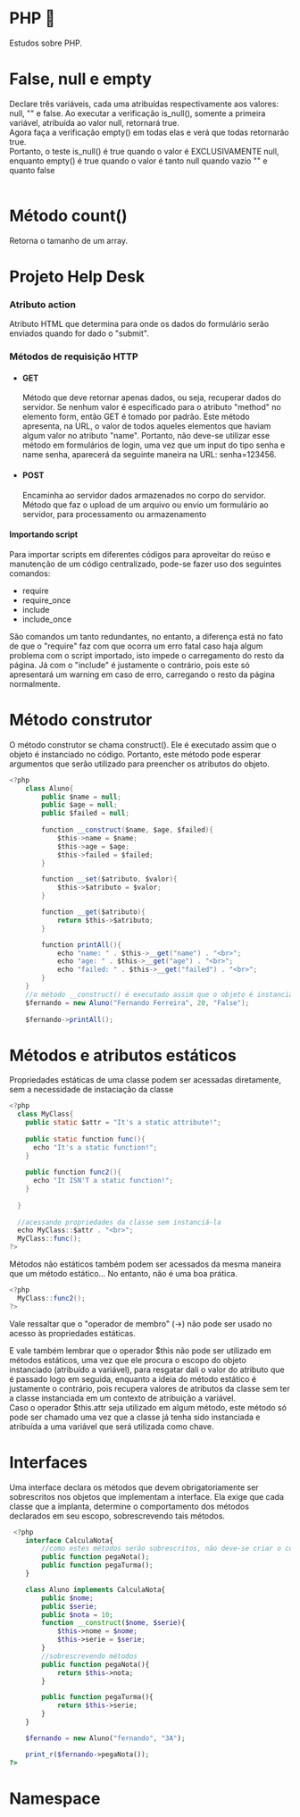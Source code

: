 # PHP :elephant:

Estudos sobre PHP.

<h1> False, null e empty </h1>
Declare três variáveis, cada uma atribuídas respectivamente aos valores: null, "" e false.
Ao executar a verificação is_null(), somente a primeira variável, atribuída ao valor null, retornará true.<br>
Agora faça a verificação empty() em todas elas e verá que todas retornarão true.<br>
Portanto, o teste is_null() é true quando o valor é EXCLUSIVAMENTE null, <br>enquanto empty() é true quando o valor é tanto null quando vazio "" e quanto false
<br><br>
<h1> Método count()</h1>
Retorna o tamanho de um array.

<h1> Projeto Help Desk</h1>

<h3>Atributo action</h3>
Atributo HTML que determina para onde os dados do formulário serão enviados quando for dado o "submit".

<h3>Métodos de requisição HTTP</h3>
<ul>
  
  <li>
    <h4>GET</h4>
    Método que deve retornar apenas dados, ou seja, recuperar dados do servidor. Se nenhum valor é especificado para o atributo "method" no elemento form, então GET é tomado por padrão. Este método apresenta, na URL, o valor de todos aqueles elementos que haviam algum valor no atributo "name". Portanto, não deve-se utilizar esse método em formulários de login, uma vez que um input do tipo senha e name senha, aparecerá da seguinte maneira na URL: senha=123456. 
  </li>
  
  <li>
    <h4>POST</h4>
    Encaminha ao servidor dados armazenados no corpo do servidor. Método que faz o upload de um arquivo ou envio um formulário ao servidor, para    processamento ou armazenamento 
  </li>
</ul>

<h4>Importando script</h4>
Para importar scripts em diferentes códigos para aproveitar do reúso e manutenção de um código centralizado, pode-se fazer uso dos seguintes comandos:
<ul>
  <li>require</li>
  <li>require_once</li>
  <li>include</li>
  <li>include_once</li>
</ul>

São comandos um tanto redundantes, no entanto, a diferença está no fato de que o "require" faz com que ocorra um erro fatal caso haja algum problema com o script importado, isto impede o carregamento do resto da página. Já com o "include" é justamente o contrário, pois este só apresentará um warning em caso de erro, carregando o resto da página normalmente.

<h1>Método construtor</h1>
O método construtor se chama construct(). Ele é executado assim que o objeto é instanciado no código. Portanto, este método pode esperar argumentos que serão utilizado para preencher os atributos do objeto.

```java
<?php 
    class Aluno{
        public $name = null;
        public $age = null;
        public $failed = null;
        
        function __construct($name, $age, $failed){
            $this->name = $name;
            $this->age = $age;
            $this->failed = $failed;
        }

        function __set($atributo, $valor){
            $this->$atributo = $valor;
        }

        function __get($atributo){
            return $this->$atributo;
        }

        function printAll(){
            echo "name: " . $this->__get("name") . "<br>";
            echo "age: " . $this->__get("age") . "<br>";
            echo "failed: " . $this->__get("failed") . "<br>";
        }
    }
    //o método __construct() é executado assim que o objeto é instanciado
    $fernando = new Aluno("Fernando Ferreira", 20, "False");
    
    $fernando->printAll();
```

<h1> Métodos e atributos estáticos</h1>
Propriedades estáticas de uma classe podem ser acessadas diretamente, sem a necessidade de instaciação da classe 

```java
<?php
  class MyClass{
    public static $attr = "It's a static attribute!";
    
    public static function func(){
      echo "It's a static function!";
    }
    
    public function func2(){
      echo "It ISN'T a static function!";
    } 
    
  }
  
  //acessando propriedades da classe sem instanciá-la
  echo MyClass::$attr . "<br>";
  MyClass::func();
?>
```
Métodos não estáticos também podem ser acessados da mesma maneira que um método estático... No entanto, não é uma boa prática.
```java
<?php
  MyClass::func2();
?>
```
Vale ressaltar que o "operador de membro" (->) não pode ser usado no acesso às propriedades estáticas. <br>

E vale também lembrar que o operador $this não pode ser utilizado em métodos estáticos, uma vez que ele procura o escopo do objeto instanciado (atribuído a variável), para resgatar dali o valor do atributo que é passado logo em seguida, enquanto a ideia do método estático é justamente o contrário, pois recupera valores de atributos da classe sem ter a classe instanciada em um contexto de atribuição a variável. 
<br>
Caso o operador $this.attr seja utilizado em algum método, este método só pode ser chamado uma vez que a classe já tenha sido instanciada e atribuída a uma variável que será utilizada como chave.

<h1>Interfaces</h1>

Uma interface declara os métodos que devem obrigatoriamente ser sobrescritos nos objetos que implementam a interface. Ela exige que cada classe que a implanta, determine o comportamento dos métodos declarados em seu escopo, sobrescrevendo tais métodos.
<br>
```php
 <?php
    interface CalculaNota{
        //como estes métodos serão sobrescritos, não deve-se criar o corpo da função e nem seu escopo, abrindo e fechando chaves
        public function pegaNota();
        public function pegaTurma();
    }

    class Aluno implements CalculaNota{
        public $nome;
        public $serie;
        public $nota = 10;        
        function __construct($nome, $serie){
            $this->nome = $nome;
            $this->serie = $serie;
        }
        //sobrescrevendo métodos
        public function pegaNota(){
            return $this->nota; 
        }

        public function pegaTurma(){
            return $this->serie;
        }
    }

    $fernando = new Aluno("fernando", "3A");

    print_r($fernando->pegaNota());
?>
```
 <h1> Namespace </h1>
